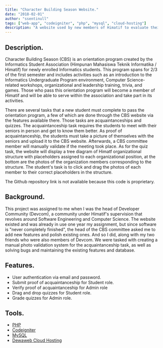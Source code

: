 ```yaml
---
title: "Character Building Season Website."
date: "2018-02-01"
author: "ssentinull"
tags: ["web-app", "codeigniter", "php", "mysql", "cloud-hosting"]
description: "A website used by new members of Himatif to evaluate their progress during orientation period."
---
```


## Description.

Character Building Season (CBS) is an orientation program created by the Informatics Student Association (Himpunan Mahasiswa Teknik Informatika / Himatif) for newly enrolled Informatics students. This program spans for 2/3 of the first semester and includes activities such as an introduction to the Informatics Undergraduate Program environment, Computer Science-related workshops, organizational and leadership training, trivia, and games. Those who pass this orientation program will become a member of Himatif and will be able to serve within the association and take part in its activities.

There are several tasks that a new student must complete to pass the orientation program, a few of which are done through the CBS website via the features available there. Those tasks are acquaintanceships and quizzes. The acquaintanceship task requires the students to meet with their seniors in person and get to know them better. As proof of acquaintanceship, the students must take a picture of themselves with the seniors and upload it to the CBS website. Afterwards, a CBS committee member will manually validate if the meeting took place. As for the quiz task, the website will display a tree diagram of Himatf organizational structure with placeholders assigned to each organizational position, at the bottom are the photos of the organization members corresponding to the structure. The student's task is to click and drag the photos of each member to their correct placeholders in the structure.

The Github repository link is not available because this code is proprietary.

## Background.

This project was assigned to me when I was the head of Developer Community (Devcom), a community under Himatif's supervision that revolves around Software Engineering and Computer Science. The website existed and was already in use one year my assignment, but since software is "never completely finished", the head of the CBS committee asked me to add new features and polish existing ones. And so I did, along with my two friends who were also members of Devcom. We were tasked with creating a manual photo validation system for the acquaintanceship task, as well as solving bugs and maintaining the existing features and database.

## Features.

- User authentication via email and password.
- Submit proof of acquaintanceship for Student role.
- Verify proof of acquaintanceship for Admin role
- Drag and drop quizzes for Student role.
- Grade quizzes for Admin role.

## Tools.

- [PHP](https://www.php.net/)
- [Codeigniter](https://www.php.net/)
- [MySQL](https://www.mysql.com/)
- [Dewaweb Cloud Hosting](https://www.dewaweb.com/)
